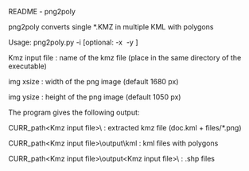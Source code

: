 README - png2poly

png2poly converts single *.KMZ in multiple KML with polygons

Usage: png2poly.py -i <Kmz input file> [optional: -x <img xsize> -y <img ysize>]

Kmz input file : name of the kmz file (place in the same directory of the executable) 

img xsize :  width of the png image (default 1680 px)

img ysize :  height of the png image (default 1050 px)


The program gives the following output:

CURR_path\<Kmz input file>\ : extracted kmz file (doc.kml + files/*.png)

CURR_path\<Kmz input file>\output\kml : kml files with polygons 

CURR_path\<Kmz input file>\output\<Kmz input file>\ : .shp files

